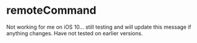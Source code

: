 # remoteCommand

Not working for me on iOS 10... still testing and will update this message if anything changes.
Have not tested on earlier versions.  
